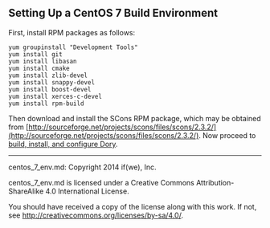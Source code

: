 ## Setting Up a CentOS 7 Build Environment

First, install RPM packages as follows:

```
yum groupinstall "Development Tools"
yum install git
yum install libasan
yum install cmake
yum install zlib-devel
yum install snappy-devel
yum install boost-devel
yum install xerces-c-devel
yum install rpm-build
```

Then download and install the SCons RPM package, which may be obtained from
[http://sourceforge.net/projects/scons/files/scons/2.3.2/](http://sourceforge.net/projects/scons/files/scons/2.3.2/).
Now proceed to
[build, install, and configure Dory](build_install.md).

-----

centos_7_env.md: Copyright 2014 if(we), Inc.

centos_7_env.md is licensed under a Creative Commons Attribution-ShareAlike 4.0
International License.

You should have received a copy of the license along with this work. If not,
see <http://creativecommons.org/licenses/by-sa/4.0/>.
